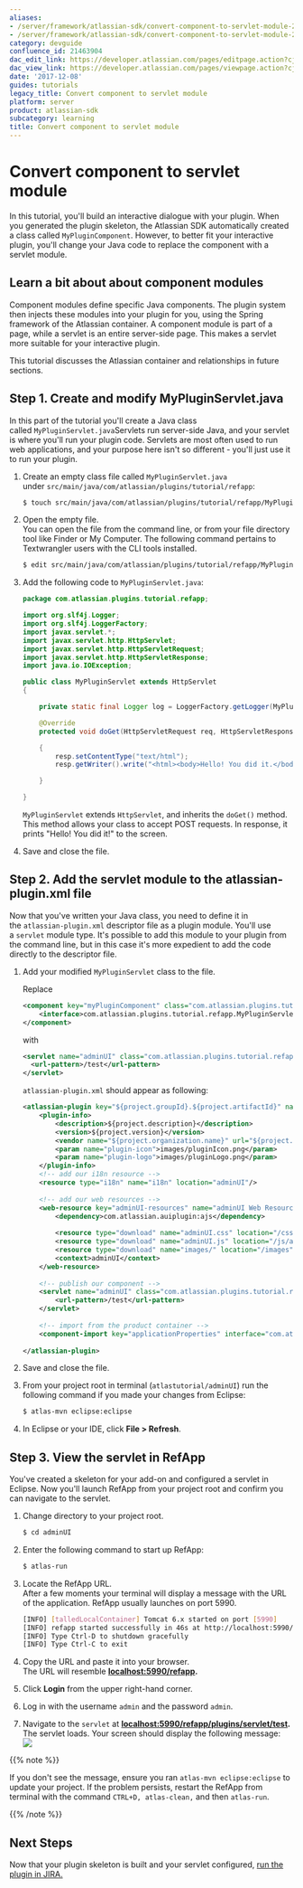 ```yaml
---
aliases:
- /server/framework/atlassian-sdk/convert-component-to-servlet-module-21463904.html
- /server/framework/atlassian-sdk/convert-component-to-servlet-module-21463904.md
category: devguide
confluence_id: 21463904
dac_edit_link: https://developer.atlassian.com/pages/editpage.action?cjm=wozere&pageId=21463904
dac_view_link: https://developer.atlassian.com/pages/viewpage.action?cjm=wozere&pageId=21463904
date: '2017-12-08'
guides: tutorials
legacy_title: Convert component to servlet module
platform: server
product: atlassian-sdk
subcategory: learning
title: Convert component to servlet module
---
```

# Convert component to servlet module

In this tutorial, you'll build an interactive dialogue with your plugin. When you generated the plugin skeleton, the Atlassian SDK automatically created a class called `MyPluginComponent`. However, to better fit your interactive plugin, you'll change your Java code to replace the component with a servlet module. 

## Learn a bit about about component modules

Component modules define specific Java components. The plugin system then injects these modules into your plugin for you, using the Spring framework of the Atlassian container. A component module is part of a page, while a servlet is an entire server-side page. This makes a servlet more suitable for your interactive plugin.

This tutorial discusses the Atlassian container and relationships in future sections.

## Step 1. Create and modify MyPluginServlet.java

In this part of the tutorial you'll create a Java class called `MyPluginServlet.java`Servlets run server-side Java, and your servlet is where you'll run your plugin code. Servlets are most often used to run web applications, and your purpose here isn't so different - you'll just use it to run your plugin.

1.  Create an empty class file called `MyPluginServlet.java` under `src/main/java/com/atlassian/plugins/tutorial/refapp`:

    ``` bash
    $ touch src/main/java/com/atlassian/plugins/tutorial/refapp/MyPluginServlet.java
    ```

2.  Open the empty file.  
    You can open the file from the command line, or from your file directory tool like Finder or My Computer. The following command pertains to Textwrangler users with the CLI tools installed.

    ``` bash
    $ edit src/main/java/com/atlassian/plugins/tutorial/refapp/MyPluginServlet.java
    ```

3.  Add the following code to `MyPluginServlet.java`:

    ``` java
    package com.atlassian.plugins.tutorial.refapp;

    import org.slf4j.Logger;
    import org.slf4j.LoggerFactory;
    import javax.servlet.*;
    import javax.servlet.http.HttpServlet;
    import javax.servlet.http.HttpServletRequest;
    import javax.servlet.http.HttpServletResponse;
    import java.io.IOException;

    public class MyPluginServlet extends HttpServlet
    {

        private static final Logger log = LoggerFactory.getLogger(MyPluginServlet.class);

        @Override
        protected void doGet(HttpServletRequest req, HttpServletResponse resp) throws ServletException, IOException

        {
            resp.setContentType("text/html");
            resp.getWriter().write("<html><body>Hello! You did it.</body></html>");

        }

    }
    ```

    `MyPluginServlet` extends `HttpServlet`, and inherits the `doGet()` method. This method allows your class to accept POST requests. In response, it prints "Hello! You did it!" to the screen.

4.  Save and close the file.

## Step 2. Add the servlet module to the atlassian-plugin.xml file

Now that you've written your Java class, you need to define it in the `atlassian-plugin.xml` descriptor file as a plugin module. You'll use a `servlet` module type. It's possible to add this module to your plugin from the command line, but in this case it's more expedient to add the code directly to the descriptor file. 

1.  Add your modified `MyPluginServlet` class to the file.

    Replace

    ``` xml
    <component key="myPluginComponent" class="com.atlassian.plugins.tutorial.refapp.MyPluginComponent" public="true">
        <interface>com.atlassian.plugins.tutorial.refapp.MyPluginServlet</interface>
    </component>
    ```

    with 

    ``` xml
    <servlet name="adminUI" class="com.atlassian.plugins.tutorial.refapp.MyPluginServlet" key="test">
      <url-pattern>/test</url-pattern>
    </servlet>
    ```

    `atlassian-plugin.xml` should appear as following:

    ``` xml
    <atlassian-plugin key="${project.groupId}.${project.artifactId}" name="${project.name}" plugins-version="2">
        <plugin-info>
            <description>${project.description}</description>
            <version>${project.version}</version>
            <vendor name="${project.organization.name}" url="${project.organization.url}" />
            <param name="plugin-icon">images/pluginIcon.png</param>
            <param name="plugin-logo">images/pluginLogo.png</param>
        </plugin-info>
        <!-- add our i18n resource -->
        <resource type="i18n" name="i18n" location="adminUI"/>
        
        <!-- add our web resources -->
        <web-resource key="adminUI-resources" name="adminUI Web Resources">
            <dependency>com.atlassian.auiplugin:ajs</dependency>
            
            <resource type="download" name="adminUI.css" location="/css/adminUI.css"/>
            <resource type="download" name="adminUI.js" location="/js/adminUI.js"/>
            <resource type="download" name="images/" location="/images"/>
            <context>adminUI</context>
        </web-resource>
        
        <!-- publish our component -->
        <servlet name="adminUI" class="com.atlassian.plugins.tutorial.refapp.MyPluginServlet" key="test">
            <url-pattern>/test</url-pattern>
        </servlet>
        
        <!-- import from the product container -->
        <component-import key="applicationProperties" interface="com.atlassian.sal.api.ApplicationProperties" />
        
    </atlassian-plugin>
    ```

2.  Save and close the file.  
      
3.  From your project root in terminal (`atlastutorial/adminUI`) run the following command if you made your changes from Eclipse:

    ``` bash
    $ atlas-mvn eclipse:eclipse
    ```

4.  In Eclipse or your IDE, click **File &gt; Refresh**.

## Step 3. View the servlet in RefApp

You've created a skeleton for your add-on and configured a servlet in Eclipse. Now you'll launch RefApp from your project root and confirm you can navigate to the servlet.

1.  Change directory to your project root. 

    ``` bash
    $ cd adminUI
    ```

2.  Enter the following command to start up RefApp: 

    ``` bash
    $ atlas-run
    ```

3.  Locate the RefApp URL.  
    After a few moments your terminal will display a message with the URL of the application. RefApp usually launches on port 5990. 

    ``` bash
    [INFO] [talledLocalContainer] Tomcat 6.x started on port [5990]
    [INFO] refapp started successfully in 46s at http://localhost:5990/refapp
    [INFO] Type Ctrl-D to shutdown gracefully
    [INFO] Type Ctrl-C to exit
    ```

4.  Copy the URL and paste it into your browser.   
    The URL will resemble **<a href="http://localhost:5990/refapp/plugins/servlet" class="external-link">localhost:5990/refapp</a>.**  
   
5.  Click **Login** from the upper right-hand corner.  
      
6.  Log in with the username `admin` and the password `admin`.  
      
7.  Navigate to the `servlet` at **<a href="http://localhost:5990/refapp/plugins/servlet/test" class="uri external-link">localhost:5990/refapp/plugins/servlet/test</a>.**  
    The servlet loads. Your screen should display the following message:  
    ![](/server/framework/atlassian-sdk/images/2.6.jpeg)

{{% note %}}

If you don't see the message, ensure you ran `atlas-mvn eclipse:eclipse` to update your project. If the problem persists, restart the RefApp from terminal with the command `CTRL+D, atlas-clean,` and then `atlas-run`.

{{% /note %}}

## Next Steps

Now that your plugin skeleton is built and your servlet configured, [run the plugin in JIRA.](/server/framework/atlassian-sdk/run-your-plugin-in-the-container)
